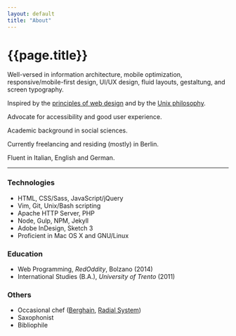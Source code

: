 ```yaml
---
layout: default
title: "About"
---
```


# {{page.title}}

Well-versed in information architecture, mobile optimization, responsive/mobile-first design, UI/UX design, fluid layouts, gestaltung, and screen typography.

Inspired by the [principles of web design](principles "Principles of web design") and by the [Unix philosophy](unix "The Unix philosophy").

Advocate for accessibility and good user experience.

Academic background in social sciences.

Currently freelancing and residing (mostly) in Berlin.

Fluent in Italian, English and German.

* * * * *

### Technologies

- HTML, CSS/Sass, JavaScript/jQuery
- Vim, Git, Unix/Bash scripting
- Apache HTTP Server, PHP
- Node, Gulp, NPM, Jekyll
- Adobe InDesign, Sketch 3
- Proficient in Mac OS X and GNU/Linux

### Education

- Web Programming, *RedOddity*, Bolzano (2014)
- International Studies (B.A.), *University of Trento* (2011)

### Others

- Occasional chef ([Berghain](http://www.berghain.de/ "Berghain homepage"), [Radial System](http://www.radialsystem.de "Radial System homepage"))
- Saxophonist
- Bibliophile
